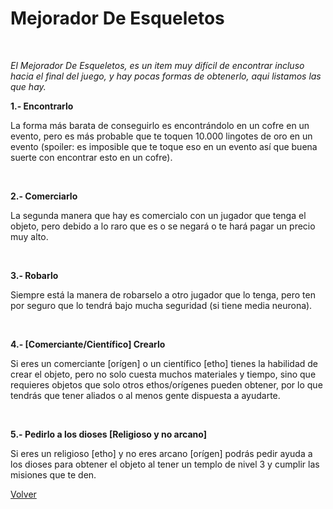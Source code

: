 # Mejorador De Esqueletos

<br>

*El Mejorador De Esqueletos, es un item muy difícil de encontrar incluso hacia el final del juego, y hay pocas formas de obtenerlo, aqui listamos las que hay.*

**1.- Encontrarlo**

La forma más barata de conseguirlo es encontrándolo en un cofre en un evento, pero es más probable que te toquen 10.000 lingotes de oro en un evento
(spoiler: es imposible que te toque eso en un evento así que buena suerte con encontrar esto en un cofre).

<br>

**2.- Comerciarlo**

La segunda manera que hay es comercialo con un jugador que tenga el objeto, pero debido a lo raro que es o se negará o 
te hará pagar un precio muy alto.

<br>

**3.- Robarlo**

Siempre está la manera de robarselo a otro jugador que lo tenga, pero ten por seguro que lo tendrá bajo mucha seguridad (si tiene media neurona).

<br>

**4.- [Comerciante/Científico] Crearlo**

Si eres un comerciante [orígen] o un científico [etho] tienes la habilidad de crear el objeto, pero no solo cuesta muchos materiales y tiempo, sino
que requieres objetos que solo otros ethos/orígenes pueden obtener, por lo que tendrás que tener aliados o al menos gente dispuesta a ayudarte.

<br>

**5.- Pedirlo a los dioses [Religioso y no arcano]**

Si eres un religioso [etho] y no eres arcano [orígen] podrás pedir ayuda a los dioses para obtener el objeto al tener un templo de nivel 3 y cumplir
las misiones que te den.

[Volver](https://github.com/OMG67/Retratoland-Wiki/blob/master/index.md)